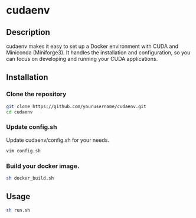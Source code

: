 # cudaenv

## Description
cudaenv makes it easy to set up a Docker environment with CUDA and Miniconda (Miniforge3). It handles the installation and configuration, so you can focus on developing and running your CUDA applications.

## Installation

### Clone the repository

```sh
git clone https://github.com/yourusername/cudaenv.git
cd cudaenv
```

### Update config.sh
Update cudaenv/config.sh for your needs.

```sh
vim config.sh
```

### Build your docker image.

```sh
sh docker_build.sh
```

## Usage

```sh
sh run.sh
```